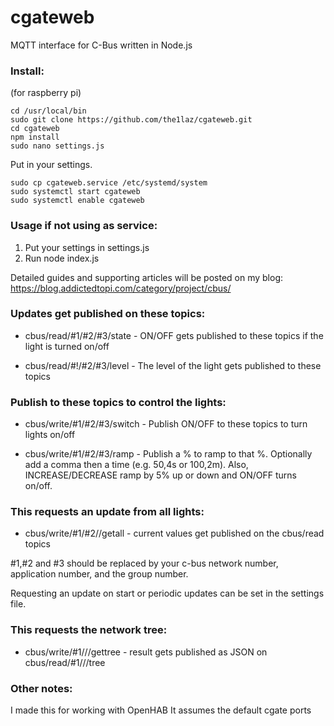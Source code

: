cgateweb
========

MQTT interface for C-Bus written in Node.js

### Install:
(for raspberry pi)
```
cd /usr/local/bin
sudo git clone https://github.com/the1laz/cgateweb.git
cd cgateweb
npm install
sudo nano settings.js
```
Put in your settings.
```
sudo cp cgateweb.service /etc/systemd/system
sudo systemctl start cgateweb
sudo systemctl enable cgateweb
```
### Usage if not using as service:

1) Put your settings in settings.js
2) Run node index.js

Detailed guides and supporting articles will be posted on my blog: https://blog.addictedtopi.com/category/project/cbus/

### Updates get published on these topics:

 - cbus/read/#1/#2/#3/state  -  ON/OFF gets published to these topics if the light is turned on/off

 - cbus/read/#!/#2/#3/level  -  The level of the light gets published to these topics

### Publish to these topics to control the lights:

 - cbus/write/#1/#2/#3/switch  -  Publish ON/OFF to these topics to turn lights on/off

 - cbus/write/#1/#2/#3/ramp  -  Publish a % to ramp to that %. Optionally add a comma then a time (e.g. 50,4s or 100,2m). Also, INCREASE/DECREASE ramp by 5% up or down and ON/OFF turns on/off.

### This requests an update from all lights:

 - cbus/write/#1/#2//getall - current values get published on the cbus/read topics

 #1,#2 and #3 should be replaced by your c-bus network number, application number, and the group number.

Requesting an update on start or periodic updates can be set in the settings file.

### This requests the network tree:

 - cbus/write/#1///gettree - result gets published as JSON on cbus/read/#1///tree

### Other notes:
I made this for working with OpenHAB
It assumes the default cgate ports
